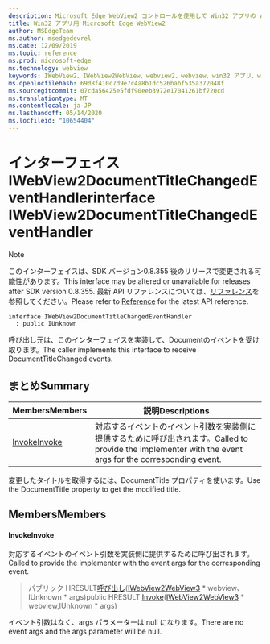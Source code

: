 ```yaml
---
description: Microsoft Edge WebView2 コントロールを使用して Win32 アプリの web コンテンツをホストする
title: Win32 アプリ用 Microsoft Edge WebView2
author: MSEdgeTeam
ms.author: msedgedevrel
ms.date: 12/09/2019
ms.topic: reference
ms.prod: microsoft-edge
ms.technology: webview
keywords: IWebView2、IWebView2WebView、webview2、webview、win32 アプリ、win32、edge
ms.openlocfilehash: 69d8f410c7d9e7c4a8b1dc526babf535a372048f
ms.sourcegitcommit: 07cda56425e5fdf90eeb3972e17041261bf720cd
ms.translationtype: MT
ms.contentlocale: ja-JP
ms.lasthandoff: 05/14/2020
ms.locfileid: "10654404"
---
```

# <span data-ttu-id="63234-104">インターフェイス IWebView2DocumentTitleChangedEventHandler</span><span class="sxs-lookup"><span data-stu-id="63234-104">interface IWebView2DocumentTitleChangedEventHandler</span></span> 

> [!NOTE]
> <span data-ttu-id="63234-105">このインターフェイスは、SDK バージョン0.8.355 後のリリースで変更される可能性があります。</span><span class="sxs-lookup"><span data-stu-id="63234-105">This interface may be altered or unavailable for releases after SDK version 0.8.355.</span></span> <span data-ttu-id="63234-106">最新 API リファレンスについては、[リファレンス](../../../webview2-api-reference.md)を参照してください。</span><span class="sxs-lookup"><span data-stu-id="63234-106">Please refer to [Reference](../../../webview2-api-reference.md) for the latest API reference.</span></span>

```
interface IWebView2DocumentTitleChangedEventHandler
  : public IUnknown
```

<span data-ttu-id="63234-107">呼び出し元は、このインターフェイスを実装して、Documentのイベントを受け取ります。</span><span class="sxs-lookup"><span data-stu-id="63234-107">The caller implements this interface to receive DocumentTitleChanged events.</span></span>

## <span data-ttu-id="63234-108">まとめ</span><span class="sxs-lookup"><span data-stu-id="63234-108">Summary</span></span>

 <span data-ttu-id="63234-109">Members</span><span class="sxs-lookup"><span data-stu-id="63234-109">Members</span></span>                        | <span data-ttu-id="63234-110">説明</span><span class="sxs-lookup"><span data-stu-id="63234-110">Descriptions</span></span>
--------------------------------|---------------------------------------------
[<span data-ttu-id="63234-111">Invoke</span><span class="sxs-lookup"><span data-stu-id="63234-111">Invoke</span></span>](#invoke) | <span data-ttu-id="63234-112">対応するイベントのイベント引数を実装側に提供するために呼び出されます。</span><span class="sxs-lookup"><span data-stu-id="63234-112">Called to provide the implementer with the event args for the corresponding event.</span></span>

<span data-ttu-id="63234-113">変更したタイトルを取得するには、DocumentTitle プロパティを使います。</span><span class="sxs-lookup"><span data-stu-id="63234-113">Use the DocumentTitle property to get the modified title.</span></span>

## <span data-ttu-id="63234-114">Members</span><span class="sxs-lookup"><span data-stu-id="63234-114">Members</span></span>

#### <span data-ttu-id="63234-115">Invoke</span><span class="sxs-lookup"><span data-stu-id="63234-115">Invoke</span></span> 

<span data-ttu-id="63234-116">対応するイベントのイベント引数を実装側に提供するために呼び出されます。</span><span class="sxs-lookup"><span data-stu-id="63234-116">Called to provide the implementer with the event args for the corresponding event.</span></span>

> <span data-ttu-id="63234-117">パブリック HRESULT[呼び出し](#invoke)([IWebView2WebView3](IWebView2WebView3.md) \* webview、IUnknown \* args)</span><span class="sxs-lookup"><span data-stu-id="63234-117">public HRESULT [Invoke](#invoke)([IWebView2WebView3](IWebView2WebView3.md) \* webview,IUnknown \* args)</span></span>

<span data-ttu-id="63234-118">イベント引数はなく、args パラメーターは null になります。</span><span class="sxs-lookup"><span data-stu-id="63234-118">There are no event args and the args parameter will be null.</span></span>

